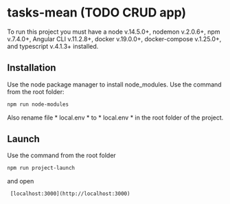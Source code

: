 # tasks-mean (TODO CRUD app)

To run this project you must have a node v.14.5.0+, nodemon v.2.0.6+, npm v.7.4.0+, Angular CLI v.11.2.8+, docker v.19.0.0+, docker-compose v.1.25.0+, and typescript v.4.1.3+ installed.

## Installation

Use the node package manager to install node_modules. Use the command from the root folder:

```bash
npm run node-modules
```
Also rename file \* local.env \* to \* local.env \* in the root folder of the project.
## Launch

Use the command from the root folder
```bash
npm run project-launch 
```
and open 
```
 [localhost:3000](http://localhost:3000)

```
